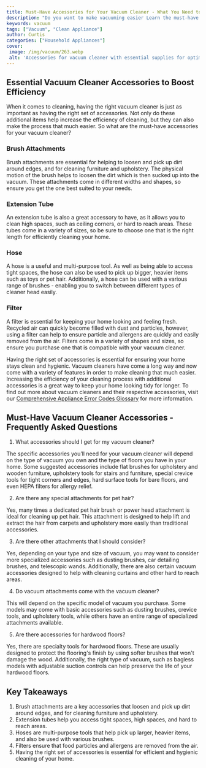```yaml
---
title: Must-Have Accessories for Your Vacuum Cleaner - What You Need to Know
description: "Do you want to make vacuuming easier Learn the must-have accessories that can improve your vacuum cleaner today Get the complete rundown of what you need to know to get the best experience"
keywords: vacuum
tags: ["Vacuum", "Clean Appliance"]
author: Curtis
categories: ["Household Appliances"]
cover: 
 image: /img/vacuum/263.webp
 alt: 'Accessories for vacuum cleaner with essential supplies for optimal vacuuming'
---
```

## Essential Vacuum Cleaner Accessories to Boost Efficiency

When it comes to cleaning, having the right vacuum cleaner is just as important as having the right set of accessories. Not only do these additional items help increase the efficiency of cleaning, but they can also make the process that much easier. So what are the must-have accessories for your vacuum cleaner?

### Brush Attachments

Brush attachments are essential for helping to loosen and pick up dirt around edges, and for cleaning furniture and upholstery. The physical motion of the brush helps to loosen the dirt which is then sucked up into the vacuum. These attachments come in different widths and shapes, so ensure you get the one best suited to your needs.

### Extension Tube

An extension tube is also a great accessory to have, as it allows you to clean high spaces, such as ceiling corners, or hard to reach areas. These tubes come in a variety of sizes, so be sure to choose one that is the right length for efficiently cleaning your home.

### Hose

A hose is a useful and multi-purpose tool. As well as being able to access tight spaces, the hose can also be used to pick up bigger, heavier items such as toys or pet hair. Additionally, a hose can be used with a various range of brushes - enabling you to switch between different types of cleaner head easily.

### Filter

A filter is essential for keeping your home looking and feeling fresh. Recycled air can quickly become filled with dust and particles, however, using a filter can help to ensure particle and allergens are quickly and easily removed from the air. Filters come in a variety of shapes and sizes, so ensure you purchase one that is compatible with your vacuum cleaner.

Having the right set of accessories is essential for ensuring your home stays clean and hygienic. Vacuum cleaners have come a long way and now come with a variety of features in order to make cleaning that much easier. Increasing the efficiency of your cleaning process with additional accessories is a great way to keep your home looking tidy for longer. To find out more about vacuum cleaners and their respective accessories, visit our [Comprehensive Appliance Error Codes Glossary](./error-codes/) for more information.

## Must-Have Vacuum Cleaner Accessories - Frequently Asked Questions

1. What accessories should I get for my vacuum cleaner?

The specific accessories you’ll need for your vacuum cleaner will depend on the type of vacuum you own and the type of floors you have in your home. Some suggested accessories include flat brushes for upholstery and wooden furniture, upholstery tools for stairs and furniture, special crevice tools for tight corners and edges, hard surface tools for bare floors, and even HEPA filters for allergy relief.

2. Are there any special attachments for pet hair?

Yes, many times a dedicated pet hair brush or power head attachment is ideal for cleaning up pet hair. This attachment is designed to help lift and extract the hair from carpets and upholstery more easily than traditional accessories.

3. Are there other attachments that I should consider?

Yes, depending on your type and size of vacuum, you may want to consider more specialized accessories such as dusting brushes, car detailing brushes, and telescopic wands. Additionally, there are also certain vacuum accessories designed to help with cleaning curtains and other hard to reach areas.

4. Do vacuum attachments come with the vacuum cleaner?

This will depend on the specific model of vacuum you purchase. Some models may come with basic accessories such as dusting brushes, crevice tools, and upholstery tools, while others have an entire range of specialized attachments available.

5. Are there accessories for hardwood floors?

Yes, there are specialty tools for hardwood floors. These are usually designed to protect the flooring's finish by using softer brushes that won't damage the wood. Additionally, the right type of vacuum, such as bagless models with adjustable suction controls can help preserve the life of your hardwood floors.

## Key Takeaways

1. Brush attachments are a key accessories that loosen and pick up dirt around edges, and for cleaning furniture and upholstery.
2. Extension tubes help you access tight spaces, high spaces, and hard to reach areas.
3. Hoses are multi-purpose tools that help pick up larger, heavier items, and also be used with various brushes.
4. Filters ensure that food particles and allergens are removed from the air.
5. Having the right set of accessories is essential for efficient and hygienic cleaning of your home.
